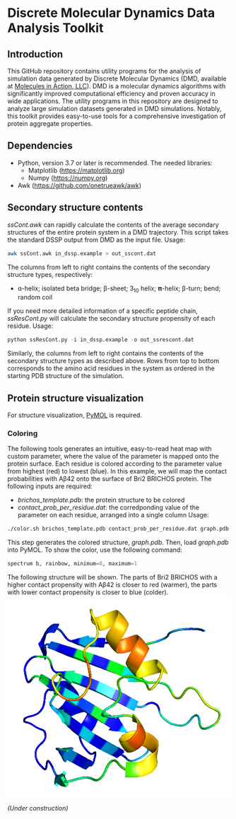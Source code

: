 # Discrete Molecular Dynamics Data Analysis Toolkit
## Introduction
This GitHub repository contains utility programs for the analysis of simulation data generated by Discrete Molecular Dynamics (DMD, available at [Molecules in Action, LLC](https://www.moleculesinaction.com/pdmd.html)).
DMD is a molecular dynamics algorithms with significantly improved computational efficiency and proven accuracy in wide applications. 
The utility programs in this repository are designed to analyze large simulation datasets generated in DMD simulations. Notably, this toolkit provides easy-to-use tools for a comprehensive investigation of protein aggregate properties.

## Dependencies
* Python, version 3.7 or later is recommended. The needed libraries:
  * Matplotlib (https://matplotlib.org)
  * Numpy (https://numpy.org)
* Awk (https://github.com/onetrueawk/awk)

## Secondary structure contents
*ssCont.awk* can rapidly calculate the contents of the average secondary structures of the entire protein system in a DMD trajectory.
This script takes the standard DSSP output from DMD as the input file.
Usage:
```bash
awk ssCont.awk in_dssp.example > out_sscont.dat
```
The columns from left to right contains the contents of the secondary structure types, respectively:
* ɑ-helix; isolated beta bridge; β-sheet; 3<sub>10</sub> helix; 𝛑-helix; β-turn; bend; random coil

If you need more detailed information of a specific peptide chain, *ssResCont.py* will calculate the secondary structure propensity of each residue.
Usage:
```python
python ssResCont.py -i in_dssp.example -o out_ssrescont.dat
```
Similarly, the columns from left to right contains the contents of the secondary structure types as described above. Rows from top to bottom corresponds to the amino acid residues in the system as ordered in the starting PDB structure of the simulation.

<!---
## Fibrillar aggregate morphology analysis
Briefly, we can differentiated protein aggregates using their respective morphologies, i.e. number of layers and β-sheet sizes. The two types of fibrillar aggregates are: 
* Amyloid fibrils, which has a small number of β-sheet layers (typically 2). [Example](https://www.science.org/doi/10.1126/science.aao2825#F1)
* Nanocrystals, which has a large number of layers (typically more than 2). [Example](https://www.science.org/doi/10.1126/science.aal5005#F2)

In a given molecular system, the total number of peptide chains is constant. Therefore, a nanocrystal conformation will have more layers but small-sized β-sheets, while a fibril will have fewer layers but large-sized β-sheets.

*bsh-layers-BC-cutoff.py* can calculate the 
--->

## Protein structure visualization
For structure visualization, [PyMOL](https://www.pymol.org/) is required.
### Coloring
The following tools generates an intuitive, easy-to-read heat map with custom parameter, where the value of the parameter is mapped onto the protein surface. Each residue is colored according to the parameter value from highest (red) to lowest (blue).
In this example, we will map the contact probabilities with Aβ42 onto the surface of Bri2 BRICHOS protein. 
The following inputs are required:
* *brichos_template.pdb*: the protein structure to be colored
* *contact_prob_per_residue.dat*: the corredponding value of the parameter on each residue, arranged into a single column
Usage:
```bash
./color.sh brichos_template.pdb contact_prob_per_residue.dat graph.pdb
```
This step generates the colored structure, *graph.pdb*.
Then, load *graph.pdb* into PyMOL. To show the color, use the following command:
```python
spectrum b, rainbow, minimum=0, maximum=1
```
The following structure will be shown. The parts of Bri2 BRICHOS with a higher contact propensity with Aβ42 is closer to red (warmer), the parts with lower contact propensity is closer to blue (colder).
![plot](https://github.com/GANGTONGH/Discrete-Molecular-Dynamics-Data-Analysis-Toolkit/blob/58b7ffac3cca0d53da34547cb60dafa194e09251/Protein%20structure%20coloring/colored_protein.png)


<!--
## Data visualization

## 2-dimensional PMF visualization
--->

*(Under construction)*
